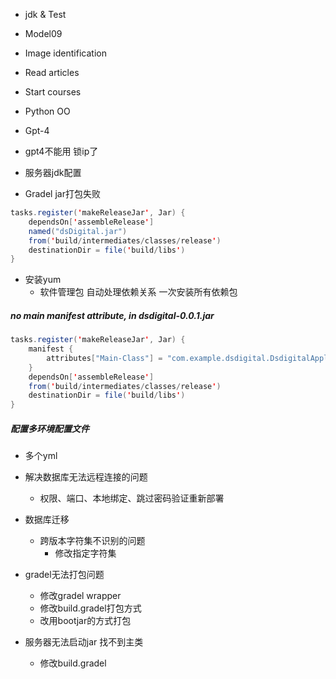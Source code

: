 - jdk & Test
- Model09
- Image identification
- Read articles
- Start courses
- Python OO
- Gpt-4

- gpt4不能用 锁ip了
- 服务器jdk配置
- Gradel jar打包失败
```java
tasks.register('makeReleaseJar', Jar) {
    dependsOn['assembleRelease']
    named("dsDigital.jar")
    from('build/intermediates/classes/release')
    destinationDir = file('build/libs')
}
```
- 安装yum
	- 软件管理包 自动处理依赖关系 一次安装所有依赖包

##### no main manifest attribute, in dsdigital-0.0.1.jar
```java
tasks.register('makeReleaseJar', Jar) {
    manifest {
        attributes["Main-Class"] = "com.example.dsdigital.DsdigitalApplication"
    }
    dependsOn['assembleRelease']
    from('build/intermediates/classes/release')
    destinationDir = file('build/libs')
}
```

##### 配置多环境配置文件
- 多个yml
- 解决数据库无法远程连接的问题
	- 权限、端口、本地绑定、跳过密码验证重新部署
- 数据库迁移
	- 跨版本字符集不识别的问题
		- 修改指定字符集

- gradel无法打包问题
	- 修改gradel wrapper
	- 修改build.gradel打包方式
	- 改用bootjar的方式打包
- 服务器无法启动jar 找不到主类
	- 修改build.gradel
